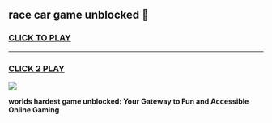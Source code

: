 
## race car game unblocked 👋
<h3>
<a href="https://premium.freeplayer.one?title=race_car_game_unblocked&ref=13F">CLICK TO PLAY</a></h3>
<hr>

<h3>
<a href="https://premium.freeplayer.one?title=race_car_game_unblocked&ref=13F">CLICK 2 PLAY</a>
  
</h3>

<a href="https://premium.freeplayer.one?title=race_car_game_unblocked&ref=12F/"><img src="https://clearcache.store/games.png"></a>


**worlds hardest game unblocked: Your Gateway to Fun and Accessible Online Gaming**
